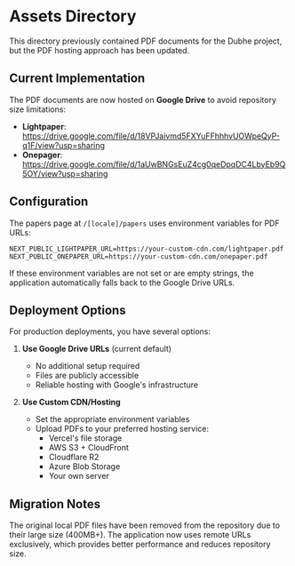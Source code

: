 # Assets Directory

This directory previously contained PDF documents for the Dubhe project, but the PDF hosting approach has been updated.

## Current Implementation

The PDF documents are now hosted on **Google Drive** to avoid repository size limitations:

- **Lightpaper**: https://drive.google.com/file/d/18VPJaivmd5FXYuFFhhhvUOWpeQyP-q1F/view?usp=sharing
- **Onepager**: https://drive.google.com/file/d/1aUwBNGsEuZ4cg0qeDpqDC4LbyEb9Q5OY/view?usp=sharing

## Configuration

The papers page at `/[locale]/papers` uses environment variables for PDF URLs:

```env
NEXT_PUBLIC_LIGHTPAPER_URL=https://your-custom-cdn.com/lightpaper.pdf
NEXT_PUBLIC_ONEPAPER_URL=https://your-custom-cdn.com/onepaper.pdf
```

If these environment variables are not set or are empty strings, the application automatically falls back to the Google Drive URLs.

## Deployment Options

For production deployments, you have several options:

1. **Use Google Drive URLs** (current default)
   - No additional setup required
   - Files are publicly accessible
   - Reliable hosting with Google's infrastructure

2. **Use Custom CDN/Hosting**
   - Set the appropriate environment variables
   - Upload PDFs to your preferred hosting service:
     - Vercel's file storage
     - AWS S3 + CloudFront
     - Cloudflare R2
     - Azure Blob Storage
     - Your own server

## Migration Notes

The original local PDF files have been removed from the repository due to their large size (400MB+). The application now uses remote URLs exclusively, which provides better performance and reduces repository size.